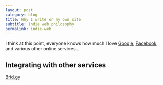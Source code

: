 ```yaml
---
layout: post
category: blog
title: Why I write on my own site
subtitle: Indie web philosophy
permalink: indie-web
---
```


I think at this point, everyone knows how much I love [Google](), [Facebook](), and various other online services...

<!--more-->

## Integrating with other services
[Brid.gy](https://www.brid.gy/)